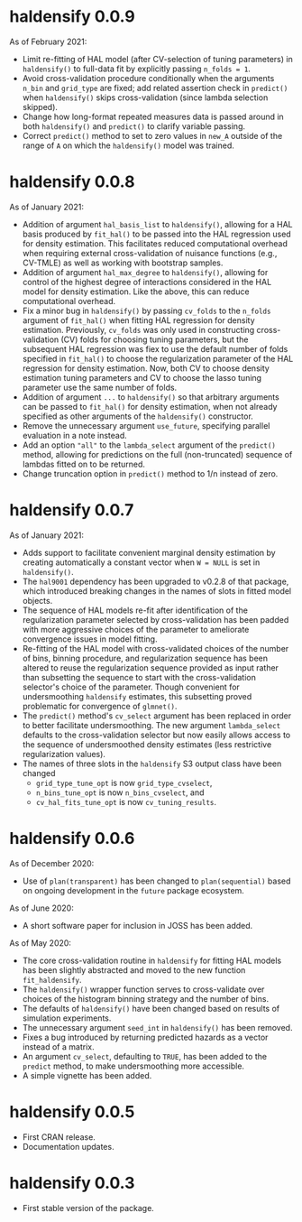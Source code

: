 # haldensify 0.0.9

As of February 2021:
* Limit re-fitting of HAL model (after CV-selection of tuning parameters) in
  `haldensify()` to full-data fit by explicitly passing `n_folds = 1`.
* Avoid cross-validation procedure conditionally when the arguments `n_bin` and
  `grid_type` are fixed; add related assertion check in `predict()` when
  `haldensify()` skips cross-validation (since lambda selection skipped).
* Change how long-format repeated measures data is passed around in both
  `haldensify()` and `predict()` to clarify variable passing.
* Correct `predict()` method to set to zero values in `new_A` outside of the
  range of `A` on which the `haldensify()` model was trained.

# haldensify 0.0.8

As of January 2021:
* Addition of argument `hal_basis_list` to `haldensify()`, allowing for a HAL
  basis produced by `fit_hal()` to be passed into the HAL regression used for
  density estimation. This facilitates reduced computational overhead when
  requiring external cross-validation of nuisance functions (e.g., CV-TMLE) as
  well as working with bootstrap samples.
* Addition of argument `hal_max_degree` to `haldensify()`, allowing for control
  of the highest degree of interactions considered in the HAL model for density
  estimation. Like the above, this can reduce computational overhead.
* Fix a minor bug in `haldensify()` by passing `cv_folds` to the `n_folds`
  argument of `fit_hal()` when fitting HAL regression for density estimation.
  Previously, `cv_folds` was only used in constructing cross-validation (CV)
  folds for choosing tuning parameters, but the subsequent HAL regression was
  fiex to use the default number of folds specified in `fit_hal()` to choose
  the regularization parameter of the HAL regression for density estimation.
  Now, both CV to choose density estimation tuning parameters and CV to choose
  the lasso tuning parameter use the same number of folds.
* Addition of argument `...` to `haldensify()` so that arbitrary arguments can
  be passed to `fit_hal()` for density estimation, when not already specified
  as other arguments of the `haldensify()` constructor.
* Remove the unnecessary argument `use_future`, specifying parallel evaluation
  in a note instead.
* Add an option `"all"` to the `lambda_select` argument of the `predict()`
  method, allowing for predictions on the full (non-truncated) sequence of
  lambdas fitted on to be returned.
* Change truncation option in `predict()` method to 1/n instead of zero.

# haldensify 0.0.7

As of January 2021:
* Adds support to facilitate convenient marginal density estimation by creating
  automatically a constant vector when `W = NULL` is set in `haldensify()`.
* The `hal9001` dependency has been upgraded to v0.2.8 of that package, which
  introduced breaking changes in the names of slots in fitted model objects.
* The sequence of HAL models re-fit after identification of the regularization
  parameter selected by cross-validation has been padded with more aggressive
  choices of the parameter to ameliorate convergence issues in model fitting.
* Re-fitting of the HAL model with cross-validated choices of the number of
   bins, binning procedure, and regularization sequence has been altered to
   reuse the regularization sequence provided as input rather than subsetting
   the sequence to start with the cross-validation selector's choice of the
   parameter. Though convenient for undersmoothing `haldensify` estimates, this
   subsetting proved problematic for convergence of `glmnet()`.
* The `predict()` method's `cv_select` argument has been replaced in order to
  better facilitate undersmoothing. The new argument `lambda_select` defaults
  to the cross-validation selector but now easily allows access to the sequence
  of undersmoothed density estimates (less restrictive regularization values).
* The names of three slots in the `haldensify` S3 output class have been changed
  * `grid_type_tune_opt` is now `grid_type_cvselect`,
  * `n_bins_tune_opt` is now `n_bins_cvselect`, and
  * `cv_hal_fits_tune_opt` is now `cv_tuning_results`.

# haldensify 0.0.6

As of December 2020:
* Use of `plan(transparent)` has been changed to `plan(sequential)` based on
  ongoing development in the `future` package ecosystem.

As of June 2020:
* A short software paper for inclusion in JOSS has been added.

As of May 2020:
* The core cross-validation routine in `haldensify` for fitting HAL models has
  been slightly abstracted and moved to the new function `fit_haldensify`.
* The `haldensify()` wrapper function serves to cross-validate over choices of
  the histogram binning strategy and the number of bins.
* The defaults of `haldensify()` have been changed based on results of
  simulation experiments.
* The unnecessary argument `seed_int` in `haldensify()` has been removed.
* Fixes a bug introduced by returning predicted hazards as a vector instead of
  a matrix.
* An argument `cv_select`, defaulting to `TRUE`, has been added to the
  `predict` method, to make undersmoothing more accessible.
* A simple vignette has been added.

# haldensify 0.0.5

* First CRAN release.
* Documentation updates.

# haldensify 0.0.3

* First stable version of the package.

